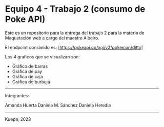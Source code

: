 # Equipo 4 - Trabajo 2 (consumo de Poke API)

Este es un repositorio para la entrega del trabajo 2 para la materia de Maquetación web a cargo del maestro Albeiro.

El endpoint consimido es: [https://pokeapi.co/api/v2/pokemon/ditto]

Los 4 graficos que se visualizan son: 
- Gráfico de barras
- Gráfica de pay
- Gráfica de caja
- Gráfica de burbuja

---
Integrantes:

Amanda Huerta
Daniela M. Sánchez
Daniela Heredia

---

Kuepa, 2023
